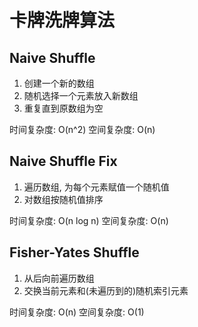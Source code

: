 # 卡牌洗牌算法

## Naive Shuffle

1. 创建一个新的数组
2. 随机选择一个元素放入新数组
3. 重复直到原数组为空

时间复杂度: O(n^2)
空间复杂度: O(n)

## Naive Shuffle Fix

1. 遍历数组, 为每个元素赋值一个随机值
2. 对数组按随机值排序

时间复杂度: O(n log n)
空间复杂度: O(n)

## Fisher-Yates Shuffle

1. 从后向前遍历数组
2. 交换当前元素和(未遍历到的)随机索引元素

时间复杂度: O(n)
空间复杂度: O(1)